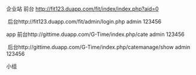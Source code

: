 企业站	前台 http://fit123.duapp.com/fit/index/index.php?aid=0

​		后台http://fit123.duapp.com/fit/admin/login.php		admin	123456

app		前台http://gittime.duapp.com/G-Time/index.php/cate	admin	123456

​		后台http://gittime.duapp.com/G-Time/index.php/catemanage/show	admin	123456	

小组		